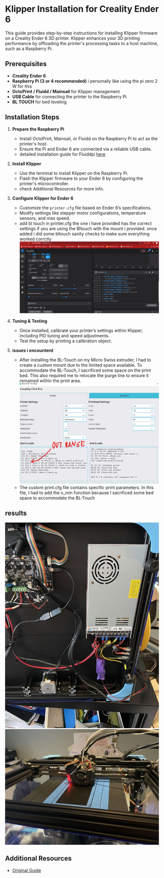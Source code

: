 # Klipper Installation for Creality Ender 6

This guide provides step-by-step instructions for installing Klipper firmware on a Creality Ender 6 3D printer. Klipper enhances your 3D printing performance by offloading the printer's processing tasks to a host machine, such as a Raspberry Pi.

## Prerequisites
- **Creality Ender 6**
- **Raspberry Pi (3 or 4 recommended)** i personally like using the pi zero 2 W for this
- **OctoPrint / Fluidd / Mainsail** for Klipper management 
- **USB Cable** for connecting the printer to the Raspberry Pi
- **BL TOUCH** for bed leveling
  

## Installation Steps

1. **Prepare the Raspberry Pi**
   - Install OctoPrint, Mainsail, or Fluidd on the Raspberry Pi to act as the printer's host.
   - Ensure the Pi and Ender 6 are connected via a reliable USB cable.
   - detailed installation guide for Fluiddpi [here](Fluiddpi_Install.md)

2. **Install Klipper**
   - Use the terminal to install Klipper on the Raspberry Pi.
   - Flash the Klipper firmware to your Ender 6 by configuring the printer's microcontroller.
   - check Additional Resources for more info.

3. **Configure Klipper for Ender 6**
   - Customize the `printer.cfg` file based on Ender 6’s specifications.
   - Modify settings like stepper motor configurations, temperature sensors, and max speed.
   - add bl touch in printer.cfg the one i have provided has the correct settings if you are using the Bltouch with the mount i provided. once added i did some bltouch sanity checks to make sure everything worked 
     corrctly
     ![BlTouch](Resources/bltouch_checks.png)

4. **Tuning & Testing**
   - Once installed, calibrate your printer’s settings within Klipper, including PID tuning and speed adjustments.
   - Test the setup by printing a calibration object.
     
5. **issues i encounterd**
    - After installing the BL-Touch on my Micro Swiss extruder, I had to create a custom mount due to the limited space available. To accommodate the BL-Touch, I sacrificed some space on the print bed. This also        required me to relocate the purge line to ensure it remained within the print area.
![Purge line adjustment](Resources/outOfRange.png)
    - The custom print.cfg file contains specific print parameters. In this file, I had to add the x_min function because I sacrificed some bed space to accommodate the BL-Touch

## results

![wiring](Resources/wiring.png)
![print](Resources/First.png)


## Additional Resources
- [Original Guide](https://3dprintbeginner.com/how-to-install-klipper-on-creality-ender-6/) 

